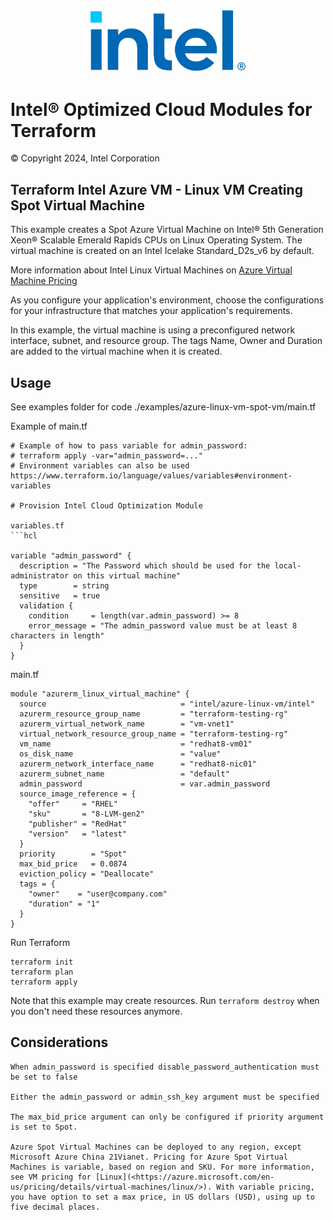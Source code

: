 
<p align="center">
   <img src="https://github.com/intel/terraform-intel-azure-linux-vm/blob/main/images/logo-classicblue-800px.png?raw=true" alt="Intel Logo" width="250"/>
</p>

# Intel® Optimized Cloud Modules for Terraform

© Copyright 2024, Intel Corporation

## Terraform Intel Azure VM - Linux VM Creating Spot Virtual Machine

This example creates a Spot Azure Virtual Machine on Intel® 5th Generation Xeon® Scalable Emerald Rapids CPUs on Linux Operating System. The virtual machine is created on an Intel Icelake Standard_D2s_v6 by default.

More information about Intel Linux Virtual Machines on [Azure Virtual Machine Pricing](<https://azure.microsoft.com/en-us/pricing/details/virtual-machines/linux/>)

As you configure your application's environment, choose the configurations for your infrastructure that matches your application's requirements.

In this example, the virtual machine is using a preconfigured network interface, subnet, and resource group. The tags Name, Owner and Duration are added to the virtual machine when it is created.

## Usage

See examples folder for code ./examples/azure-linux-vm-spot-vm/main.tf

Example of main.tf

```hcl
# Example of how to pass variable for admin_password:
# terraform apply -var="admin_password=..."
# Environment variables can also be used https://www.terraform.io/language/values/variables#environment-variables

# Provision Intel Cloud Optimization Module

variables.tf
```hcl

variable "admin_password" {
  description = "The Password which should be used for the local-administrator on this virtual machine"
  type        = string
  sensitive   = true
  validation {
    condition     = length(var.admin_password) >= 8
    error_message = "The admin_password value must be at least 8 characters in length"
  }
}
```

main.tf
```hcl
module "azurerm_linux_virtual_machine" {
  source                              = "intel/azure-linux-vm/intel"
  azurerm_resource_group_name         = "terraform-testing-rg"
  azurerm_virtual_network_name        = "vm-vnet1"
  virtual_network_resource_group_name = "terraform-testing-rg"
  vm_name                             = "redhat8-vm01"
  os_disk_name                        = "value"
  azurerm_network_interface_name      = "redhat8-nic01"
  azurerm_subnet_name                 = "default"
  admin_password                      = var.admin_password
  source_image_reference = {
    "offer"     = "RHEL"
    "sku"       = "8-LVM-gen2"
    "publisher" = "RedHat"
    "version"   = "latest"
  }
  priority        = "Spot"
  max_bid_price   = 0.0874
  eviction_policy = "Deallocate"
  tags = {
    "owner"    = "user@company.com"
    "duration" = "1"
  }
}

```

Run Terraform

```hcl
terraform init  
terraform plan
terraform apply

```

Note that this example may create resources. Run `terraform destroy` when you don't need these resources anymore.

## Considerations  

```hcl
When admin_password is specified disable_password_authentication must be set to false

Either the admin_password or admin_ssh_key argument must be specified

The max_bid_price argument can only be configured if priority argument is set to Spot. 

Azure Spot Virtual Machines can be deployed to any region, except Microsoft Azure China 21Vianet. Pricing for Azure Spot Virtual Machines is variable, based on region and SKU. For more information, see VM pricing for [Linux](<https://azure.microsoft.com/en-us/pricing/details/virtual-machines/linux/>). With variable pricing, you have option to set a max price, in US dollars (USD), using up to five decimal places.

```
